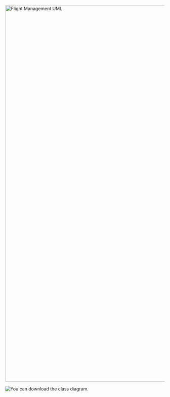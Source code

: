 <img width="1188" alt="Flight Management UML" src="https://user-images.githubusercontent.com/99360713/215356176-de95f546-7769-473d-945e-5f9906485f53.png">

![You can download the class diagram.](<img width="1188" alt="Flight Management UML" src="https://user-images.githubusercontent.com/99360713/215356176-de95f546-7769-473d-945e-5f9906485f53.png">)